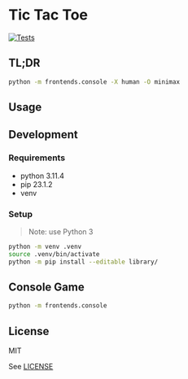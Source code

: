 # Tic Tac Toe


[![Tests](https://github.com/srslafazan/tic-tac-toe/actions/workflows/test.yml/badge.svg)](https://github.com/srslafazan/tic-tac-toe/actions/workflows/tests.yml)

## TL;DR

```bash
python -m frontends.console -X human -O minimax
```


## Usage


## Development


### Requirements

- python 3.11.4
- pip 23.1.2
- venv

### Setup

> Note: use Python 3

```bash
python -m venv .venv
source .venv/bin/activate
python -m pip install --editable library/
```

## Console Game

```bash
python -m frontends.console
```

## License

MIT

See [LICENSE](LICENSE)

